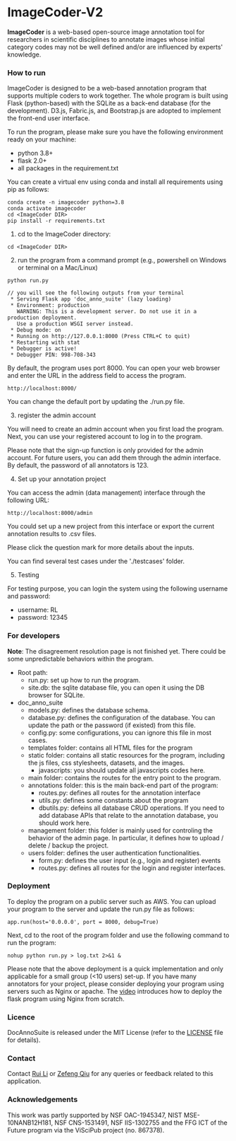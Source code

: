 # ImageCoder-V2

**ImageCoder** is a web-based open-source image annotation tool for researchers in scientific disciplines to annotate images whose initial category codes may not be well defined and/or are influenced by experts' knowledge.

### How to run

ImageCoder is designed to be a web-based annotation program that supports multiple coders to work together. The whole program is built using Flask (python-based) with the SQLite as a back-end database (for the development). D3.js, Fabric.js, and Bootstrap.js are adopted to implement the front-end user interface.

To run the program, please make sure you have the following environment ready on your machine:

* python 3.8+
* flask 2.0+
* all packages in the requirement.txt

You can create a virtual env using conda and install all requirements using pip as follows:

```
conda create -n imagecoder python=3.8
conda activate imagecoder
cd <ImageCoder DIR>
pip install -r requirements.txt
```

1. cd to the ImageCoder directory:

```
cd <ImageCoder DIR>
```

2. run the program from a command prompt (e.g., powershell on Windows or terminal on a Mac/Linux)

```
python run.py

// you will see the following outputs from your terminal
 * Serving Flask app 'doc_anno_suite' (lazy loading)
 * Environment: production
   WARNING: This is a development server. Do not use it in a production deployment.
   Use a production WSGI server instead.
 * Debug mode: on
 * Running on http://127.0.0.1:8000 (Press CTRL+C to quit)
 * Restarting with stat
 * Debugger is active!
 * Debugger PIN: 998-708-343
```

By default, the program uses port 8000. You can open your web browser and enter the URL in the address field to access the program.

```
http://localhost:8000/
```

You can change the default port by updating the ./run.py file.

3. register the admin account

You will need to create an admin account when you first load the program. Next, you can use your registered account to log in to the program.

Please note that the sign-up function is only provided for the admin account. For future users, you can add them through the admin interface. By default, the password of all annotators is 123.

4. Set up your annotation project

You can access the admin (data management) interface through the following URL:

```
http://localhost:8000/admin
```

You could set up a new project from this interface or export the current annotation results to .csv files. 

Please click the question mark for more details about the inputs.

You can find several test cases under the './testcases' folder.

5. Testing

For testing purpose, you can login the system using the following username and password:

* username: RL
* password: 12345


### For developers

**Note**: The disagreement resolution page is not finished yet. There could be some unpredictable behaviors within the program.


* Root path:
  * run.py: set up how to run the program.
  * site.db: the sqlite database file, you can open it using the DB browser for SQLite.
* doc_anno_suite
  * models.py: defines the database schema.
  * database.py: defines the configuration of the database. You can update the path or the password (if existed) from this file.
  * config.py: some configurations, you can ignore this file in most cases.
  * templates folder: contains all HTML files for the program
  * static folder: contains all static resources for the program, including the js files, css stylesheets, datasets, and the images.
    * javascripts: you should update all javascripts codes here.
  * main folder: contains the routes for the entry point to the program.
  * annotations folder: this is the main back-end part of the program:
    * routes.py: defines all routes for the annotation interface
    * utils.py: defines some constants about the program
    * dbutils.py: defeins all database CRUD operations. If you need to add database APIs that relate to the annotation database, you should work here.
  * management folder: this folder is mainly used for controling the behavior of the admin page. In particular, it defines how to upload / delete / backup the project.
  * users folder: defines the user authentication functionalities.
    * form.py: defines the user input (e.g., login and register) events
    * routes.py: defines all routes for the login and register interfaces.


### Deployment

To deploy the program on a public server such as AWS. You can upload your program to the server and update the run.py file as follows:

```
app.run(host='0.0.0.0', port = 8000, debug=True)
```

Next, cd to the root of the program folder and use the following command to run the program:

```
nohup python run.py > log.txt 2>&1 &
```

Please note that the above deployment is a quick implementation and only applicable for a small group (<10 users) set-up. If you have many annotators for your project, please consider deploying your program using servers such as Nginx or apache. The [video](https://www.youtube.com/watch?v=goToXTC96Co&list=PL-osiE80TeTs4UjLw5MM6OjgkjFeUxCYH&index=14) introduces how to deploy the flask program using Nginx from scratch.

### Licence

DocAnnoSuite is released under the MIT License (refer to the [LICENSE](https://github.com/LiruiErnest/ImageCoder.Release/blob/main/LICENSE) file for details).


### Contact

Contact [Rui Li](https://web.cse.ohio-state.edu/~li.8950/) or [Zefeng Qiu](qiu.573@osu.edu) for any queries or feedback related to this application.

### Acknowledgements

This work was partly supported by NSF OAC-1945347, NIST
MSE-10NANB12H181, NSF CNS-1531491, NSF IIS-1302755 and
the FFG ICT of the Future program via the ViSciPub project (no.
867378).
